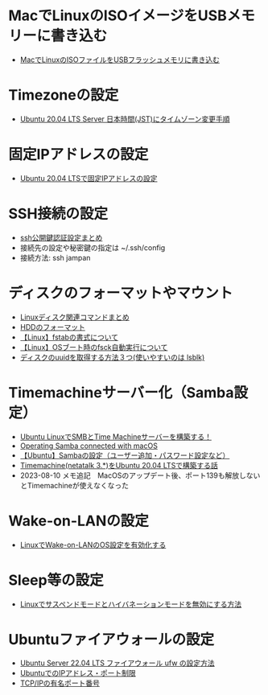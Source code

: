 # MacでLinuxのISOイメージをUSBメモリーに書き込む
- [MacでLinuxのISOファイルをUSBフラッシュメモリに書き込む](https://blog.mothule.com/linux/linux-write-iso-to-usb-flash-drive)
# Timezoneの設定
- [Ubuntu 20.04 LTS Server 日本時間(JST)にタイムゾーン変更手順](https://server-network-note.net/2021/05/ubuntu-2004-lts-server-jst-timezone/)
# 固定IPアドレスの設定
- [Ubuntu 20.04 LTSで固定IPアドレスの設定](https://qiita.com/zen3/items/757f96cbe522a9ad397d)
# SSH接続の設定
- [ssh公開鍵認証設定まとめ](https://qiita.com/ir-yk/items/af8550fea92b5c5f7fca)
- 接続先の設定や秘密鍵の指定は ~/.ssh/config
- 接続方法: ssh jampan
# ディスクのフォーマットやマウント
- [Linuxディスク関連コマンドまとめ](https://qiita.com/aosho235/items/ad9a4764e77ba43c9d76)
- [HDDのフォーマット](http://yang.amp.i.kyoto-u.ac.jp/~yyama/Ubuntu/strage/hdd-format.html)
- [【Linux】fstabの書式について](https://www.ricecake24book.com/linux-fstab/)
- [【Linux】OSブート時のfsck自動実行について](https://ac-as.net/linux-boot-fsck/)
- [ディスクのuuidを取得する方法３つ(使いやすいのは lsblk)](https://takuya-1st.hatenablog.jp/entry/2020/01/30/012542)
# Timemachineサーバー化（Samba設定）
- [Ubuntu LinuxでSMBとTime Machineサーバーを構築する！](https://patineboot.com/weblog/making-smb-server-with-time-machine-of-ubuntu/)
- [Operating Samba connected with macOS](https://patineboot.com/article/operating-samba-connected-with-macos/)
- [【Ubuntu】Sambaの設定（ユーザー追加・パスワード設定など）](https://self-development.info/%E3%80%90ubuntu%E3%80%91samba%E3%81%AE%E8%A8%AD%E5%AE%9A%EF%BC%88%E3%83%A6%E3%83%BC%E3%82%B6%E3%83%BC%E8%BF%BD%E5%8A%A0%E3%83%BB%E3%83%91%E3%82%B9%E3%83%AF%E3%83%BC%E3%83%89%E8%A8%AD%E5%AE%9A%E3%81%AA/)
- [Timemachine(netatalk 3.*)をUbuntu 20.04 LTSで構築する話](https://www.mmpp.org/archives/2779)
- 2023-08-10 メモ追記　MacOSのアップデート後、ポート139も解放しないとTimemachineが使えなくなった
# Wake-on-LANの設定
- [LinuxでWake-on-LANのOS設定を有効化する](https://blog.freebsd-days.com/2020/08/enable-wol-on-linux/)
# Sleep等の設定
- [Linuxでサスペンドモードとハイバネーションモードを無効にする方法](https://ja.linux-console.net/?p=655#gsc.tab=0)

# Ubuntuファイアウォールの設定
- [Ubuntu Server 22.04 LTS ファイアウォール ufw の設定方法](https://server-network-note.net/2022/07/ubuntu-server-22-04-lts-firewall-ufw/)
- [UbuntuでのIPアドレス・ポート制限](https://qiita.com/smiler5617/items/763d99949508373fbf15)
- [TCP/IPの有名ポート番号](https://e-words.jp/p/r-wellknownports.html)
